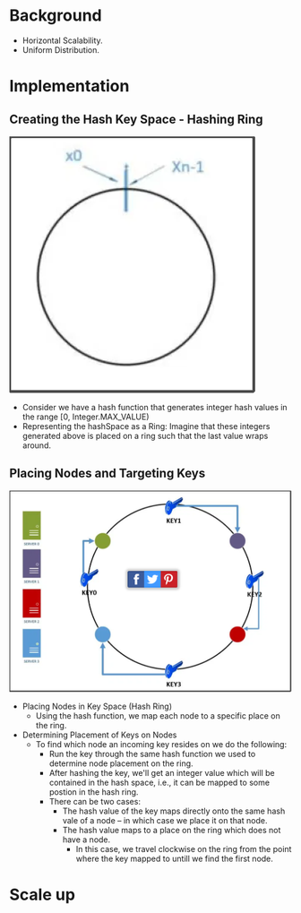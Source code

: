 # Background
 - Horizontal Scalability.
 - Uniform Distribution.

# Implementation

## Creating the Hash Key Space - Hashing Ring
![Hasing Ring](https://raw.githubusercontent.com/lambda826/My-Notebook/master/08%20System%20Design/01%20System%20Design%20Tools/resource/consistent%20hashing/01%20Hasing%20Ring.png)

 - Consider we have a hash function that generates integer hash values in the range [0, Integer.MAX_VALUE)
 - Representing the hashSpace as a Ring: Imagine that these integers generated above is placed on a ring such that the last value wraps around.


## Placing Nodes and Targeting Keys
![Nodes Placement](https://raw.githubusercontent.com/lambda826/My-Notebook/master/08%20System%20Design/01%20System%20Design%20Tools/resource/consistent%20hashing/02%20Key%20Placement.png)
 - Placing Nodes in Key Space (Hash Ring)
    - Using the hash function, we map each node to a specific place on the ring.
 - Determining Placement of Keys on Nodes
	- To find which node an incoming key resides on we do the following:
		- Run the key through the same hash function we used to determine node placement on the ring.​
		- After hashing the key, we'll get an integer value which will be contained in the hash space, i.e., it can be mapped to some postion in the hash ring.
		- There can be two cases:
			- The hash value of the key maps directly onto the same hash vale of a node – in which case we place it on that node.
			- The hash value maps to a place on the ring which does not have a node.
				- In this case, we travel clockwise on the ring from the point where the key mapped to untill we find the first node.


# Scale up

#
<!--stackedit_data:
eyJoaXN0b3J5IjpbMTk4NzUyNDQwNF19
-->